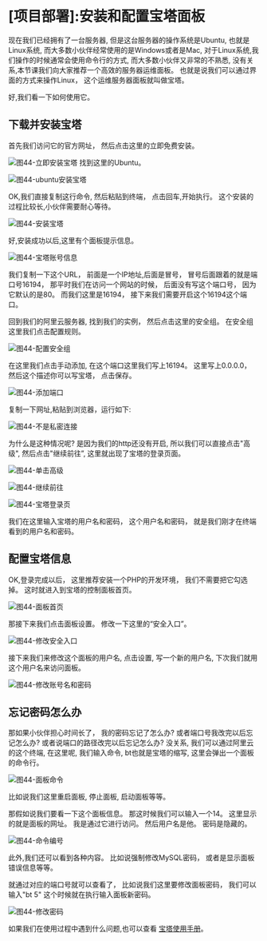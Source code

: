 # [项目部署]:安装和配置宝塔面板

现在我们已经拥有了一台服务器,
但是这台服务器的操作系统是Ubuntu,
也就是Linux系统,
而大多数小伙伴经常使用的是Windows或者是Mac,
对于Linux系统,我们操作的时候通常会使用命令行的方式,
而大多数小伙伴又非常的不熟悉,
没有关系,本节课我们向大家推荐一个高效的服务器运维面板。
也就是说我们可以通过界面的方式来操作Linux，
这个运维服务器面板就叫做宝塔。

好,我们看一下如何使用它。

<!-- trancate -->
## 下载并安装宝塔

首先我们访问它的官方网址，
然后点击这里的立即免费安装。

![图44-立即安装宝塔](imgs/图44-立即安装宝塔.png)
找到这里的Ubuntu。

![图44-ubuntu安装宝塔](imgs/图44-ubuntu安装宝塔.png)

OK,我们直接复制这行命令,
然后粘贴到终端，
点击回车,开始执行。
这个安装的过程比较长,小伙伴需要耐心等待。

![图44-安装宝塔](imgs/图44-安装宝塔.png)

好,安装成功以后,这里有个面板提示信息。

![图44-宝塔账号信息](imgs/图44-宝塔账号信息.png)

我们复制一下这个URL，
前面是一个IP地址,后面是冒号，
冒号后面跟着的就是端口号16194，
那平时我们在访问一个网站的时候，
后面没有写这个端口号，
因为它默认的是80。
而我们这里是16194，
接下来我们需要开启这个16194这个端口。

回到我们的阿里云服务器,
找到我们的实例，
然后点击这里的安全组。
在安全组这里我们点击配置规则。

![图44-配置安全组](imgs/图44-配置安全组.png)

在这里我们点击手动添加,
在这个端口这里我们写上16194。
这里写上0.0.0.0，
然后这个描述你可以写宝塔，
点击保存。

![图44-添加端口](imgs/图44-添加端口.png)

复制一下网址,粘贴到浏览器，运行如下:

![图44-不是私密连接](imgs/图44-不是私密连接.png)

为什么是这种情况呢?
是因为我们的http还没有开启,
所以我们可以直接点击"高级",
然后点击"继续前往”,
这里就出现了宝塔的登录页面。

![图44-单击高级](imgs/图44-单击高级.png)

![图44-继续前往](imgs/图44-继续前往.png)

![图44-宝塔登录页](imgs/图44-宝塔登录页.png)

我们在这里输入宝塔的用户名和密码，
这个用户名和密码，
就是我们刚才在终端看到的用户名和密码。

## 配置宝塔信息

OK,登录完成以后，
这里推荐安装一个PHP的开发环境，
我们不需要把它勾选掉。
这时就进入到宝塔的控制面板首页。

![图44-面板首页](imgs/图44-面板首页.png)

那接下来我们点击面板设置。
修改一下这里的“安全入口”。

![图44-修改安全入口](imgs/图44-修改安全入口.png)

接下来我们来修改这个面板的用户名,
点击设置,
写一个新的用户名,
下次我们就用这个用户名来访问面板。

![图44-修改账号名和密码](imgs/图44-修改账号名和密码.png)

## 忘记密码怎么办
那如果小伙伴担心时间长了，
我的密码忘记了怎么办?
或者端口号我改完以后忘记怎么办?
或者说端口的路径改完以后忘记怎么办?
没关系,
我们可以通过阿里云的这个终端,
在这里呢,
我们输入命令,
bt也就是宝塔的缩写,
这里会弹出一个面板的命令行。

![图44-面板命令](imgs/图44-面板命令.png)

比如说我们这里重启面板,
停止面板,
启动面板等等。

那假如说我们要看一下这个面板信息。
那这时候我们可以输入一个14。
这里显示的就是面板的网址。
我是通过它进行访问。
然后用户名是他。
密码是隐藏的。

![图44-命令编号](imgs/图44-命令编号.png)

此外,我们还可以看到各种内容。
比如说强制修改MySQL密码，
或者是显示面板错误信息等等。

就通过对应的端口号就可以查看了，
比如说我们这里要修改面板密码，
我们可以输入"bt 5"
这个时候就在执行输入面板新密码。

![图44-修改密码](imgs/图44-修改密码.png)

如果我们在使用过程中遇到什么问题,也可以查看
[宝塔使用手册](https://www.kancloud.cn/chudong/bt2017/424204)。

